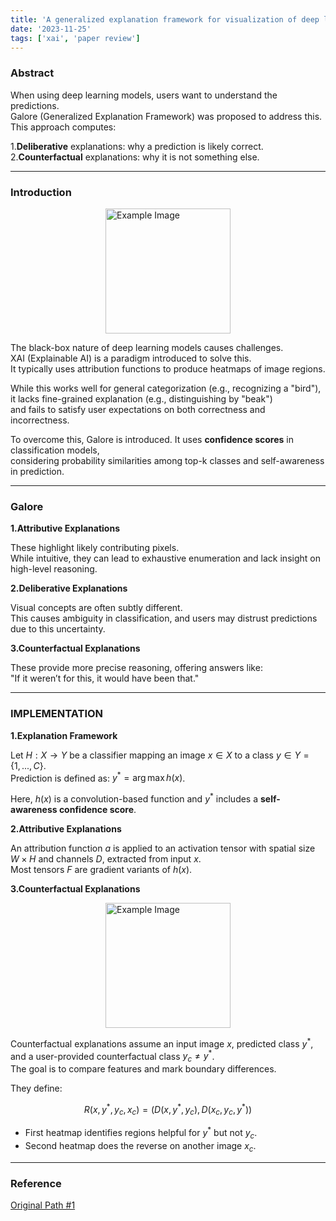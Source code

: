 ```yaml
---
title: 'A generalized explanation framework for visualization of deep learning model predictions'
date: '2023-11-25'
tags: ['xai', 'paper review']
---
```


### Abstract

When using deep learning models, users want to understand the predictions.  
Galore (Generalized Explanation Framework) was proposed to address this.  
This approach computes:

1.__Deliberative__ explanations: why a prediction is likely correct.  
2.__Counterfactual__ explanations: why it is not something else.

---

### Introduction

<img src="https://velog.velcdn.com/images/ski06043/post/23e7fa2c-92a0-4e61-a09c-59f55ad80f41/image.png" alt="Example Image" style="display: block; margin: 0 auto; height:200;" />

The black-box nature of deep learning models causes challenges.  
XAI (Explainable AI) is a paradigm introduced to solve this.  
It typically uses attribution functions to produce heatmaps of image regions.

While this works well for general categorization (e.g., recognizing a "bird"),  
it lacks fine-grained explanation (e.g., distinguishing by "beak")  
and fails to satisfy user expectations on both correctness and incorrectness.

To overcome this, Galore is introduced. It uses __confidence scores__ in classification models,  
considering probability similarities among top-k classes and self-awareness in prediction.

---

### Galore

__1.Attributive Explanations__

These highlight likely contributing pixels.  
While intuitive, they can lead to exhaustive enumeration and lack insight on high-level reasoning.

__2.Deliberative Explanations__

Visual concepts are often subtly different.  
This causes ambiguity in classification, and users may distrust predictions due to this uncertainty.

__3.Counterfactual Explanations__

These provide more precise reasoning, offering answers like:  
"If it weren’t for this, it would have been that."

---

### IMPLEMENTATION

__1.Explanation Framework__

Let $H: X \to Y$ be a classifier mapping an image $x \in X$ to a class $y \in Y = \{1, ..., C\}$.  
Prediction is defined as: $y^* = \arg\max h(x)$.

Here, $h(x)$ is a convolution-based function and $y^*$ includes a __self-awareness confidence score__.

__2.Attributive Explanations__

An attribution function $a$ is applied to an activation tensor with spatial size $W \times H$ and channels $D$, extracted from input $x$.  
Most tensors $F$ are gradient variants of $h(x)$.

__3.Counterfactual Explanations__

<img src="https://velog.velcdn.com/images/ski06043/post/c6aa5505-e9b0-4da7-8218-ddf90b1f6620/image.png" alt="Example Image" style="display: block; margin: 0 auto; height:200;" />

Counterfactual explanations assume an input image $x$, predicted class $y^*$,  
and a user-provided counterfactual class $y_c \ne y^*$.  
The goal is to compare features and mark boundary differences.

They define:

$$
R(x, y^*, y_c, x_c) = (D(x, y^*, y_c), D(x_c, y_c, y^*))
$$

- First heatmap identifies regions helpful for $y^*$ but not $y_c$.  
- Second heatmap does the reverse on another image $x_c$.

---

### Reference

[Original Path #1](https://ieeexplore.ieee.org/document/10034989)
